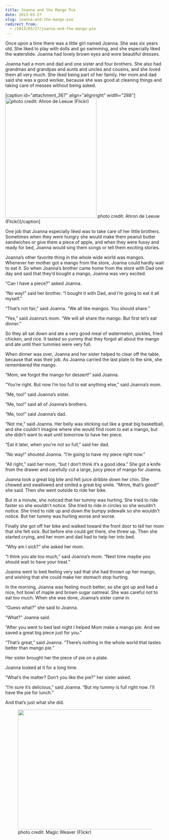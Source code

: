 ```yaml
---
title: Joanna and the Mango Pie
date: 2013-03-27
slug: joanna-and-the-mango-pie
redirect_from:
  - /2013/03/27/joanna-and-the-mango-pie
---
```


Once upon a time there was a little girl named Joanna. She was six years old. She liked to play with dolls and go swimming, and she especially liked the waterslide. Joanna had lovely brown eyes and wore beautiful dresses.

Joanna had a mom and dad and one sister and four brothers. She also had grandmas and grandpas and aunts and uncles and cousins, and she loved them all very much. She liked being part of her family. Her mom and dad said she was a good worker, because she was good at cleaning things and taking care of messes without being asked.

[caption id="attachment_367" align="alignright" width="288"]<a href="http://www.flickr.com/photos/ahron/213130467/"><img class=" wp-image-367  " src="http://sivanea.com/wp-content/uploads/2013/03/screen-shot-2013-03-27-at-10-03-11-pm.png" alt="photo credit: Ahron de Leeuw (Flickr)" width="288" height="378" /></a> photo credit: Ahron de Leeuw (Flickr)[/caption]

One job that Joanna especially liked was to take care of her little brothers. Sometimes when they were hungry she would make them peanut butter sandwiches or give them a piece of apple, and when they were fussy and ready for bed, Joanna would sing them songs or tell them exciting stories.

Joanna’s other favorite thing in the whole wide world was mangos. Whenever her mother got a mango from the store, Joanna could hardly wait to eat it. So when Joanna’s brother came home from the store with Dad one day and said that they’d bought a mango, Joanna was very excited.

“Can I have a piece?” asked Joanna.

“No way!” said her brother. “I bought it with Dad, and I’m going to eat it all myself.”

<!--more-->“That’s not fair,” said Joanna. “We all like mangos. You should share.”

“Yes,” said Joanna’s mom. “We will all share the mango. But first let’s eat dinner.”

So they all sat down and ate a very good meal of watermelon, pickles, fried chicken, and rice. It tasted so yummy that they forgot all about the mango and ate until their tummies were very full.

When dinner was over, Joanna and her sister helped to clear off the table, because that was their job. As Joanna carried the last plate to the sink, she remembered the mango.

“Mom, we forgot the mango for dessert!” said Joanna.

“You’re right. But now I’m too full to eat anything else,” said Joanna’s mom.

“Me, too!” said Joanna’s sister.

“Me, too!” said all of Joanna’s brothers.

“Me, too!” said Joanna’s dad.

“Not me,” said Joanna. Her belly was sticking out like a great big basketball, and she couldn’t imagine where she would find room to eat a mango, but she didn’t want to wait until tomorrow to have her piece.

“Eat it later, when you’re not so full,” said her dad.

“No way!” shouted Joanna. “I’m going to have my piece right now.”

“All right,” said her mom, “but I don’t think it’s a good idea.” She got a knife from the drawer and carefully cut a large, juicy piece of mango for Joanna.

Joanna took a great big bite and felt juice dribble down her chin. She chewed and swallowed and smiled a great big smile. “Mmm, that’s good!” she said. Then she went outside to ride her bike.

But in a minute, she noticed that her tummy was hurting. She tried to ride faster so she wouldn’t notice. She tried to ride in circles so she wouldn’t notice. She tried to ride up and down the bumpy sidewalk so she wouldn’t notice. But her tummy was hurting worse and worse.

Finally she got off her bike and walked toward the front door to tell her mom that she felt sick. But before she could get there, she threw up. Then she started crying, and her mom and dad had to help her into bed.

“Why am I sick?” she asked her mom.

“I think you ate too much,” said Joanna’s mom. “Next time maybe you should wait to have your treat.”

Joanna went to bed feeling very sad that she had thrown up her mango, and wishing that she could make her stomach stop hurting.

In the morning, Joanna was feeling much better, so she got up and had a nice, hot bowl of maple and brown sugar oatmeal. She was careful not to eat too much. When she was done, Joanna’s sister came in.

“Guess what?” she said to Joanna.

“What?” Joanna said.

“After you went to bed last night I helped Mom make a mango pie. And we saved a great big piece just for you.”

“That’s great,” said Joanna. “There’s nothing in the whole world that tastes better than mango pie.”

Her sister brought her the piece of pie on a plate.

Joanna looked at it for a long time.

“What’s the matter? Don’t you like the pie?” her sister asked.

“I’m sure it’s delicious,” said Joanna. “But my tummy is full right now. I’ll have the pie for lunch.”

And that’s just what she did.

<figure><img src="http://farm6.staticflickr.com/5254/5470546235_6bffb54cc9.jpg" alt="" width="500" height="378" /><figcaption>photo credit: Magic Weaver (Flickr)</figcaption></figure>